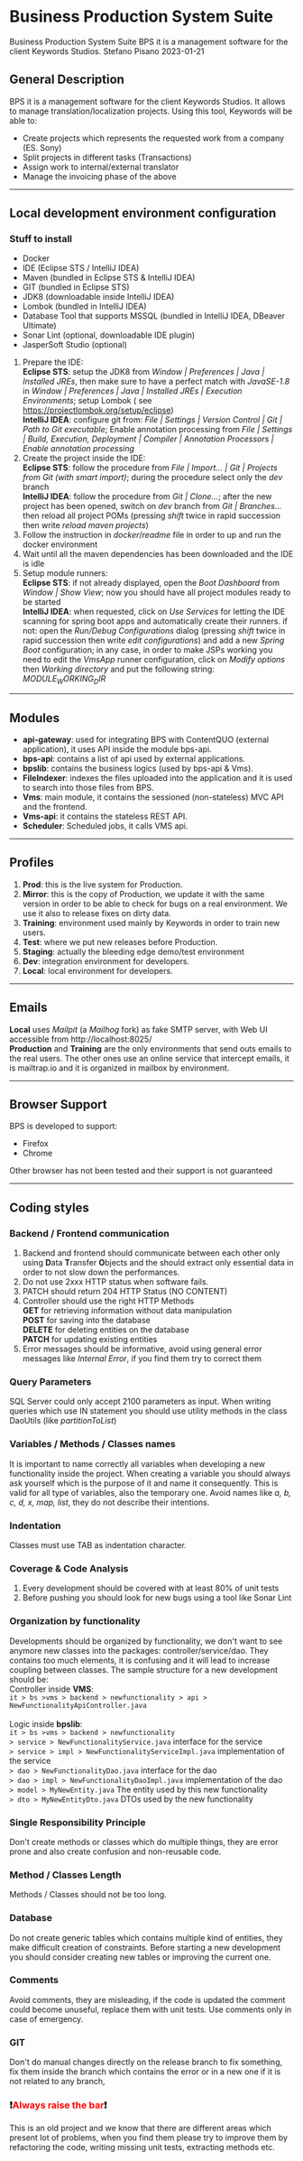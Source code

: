 # Business Production System Suite

<meta-info>
<meta-title>Business Production System Suite</meta-title>
<meta-desc>BPS it is a management software for the client Keywords Studios.</meta-desc>
<meta-author>Stefano Pisano</meta-author>
<meta-date>2023-01-21</meta-date>
</meta-info>

## General Description

BPS it is a management software for the client Keywords Studios.
It allows to manage translation/localization projects.
Using this tool, Keywords will be able to:

* Create projects which represents the requested work from a company (ES. Sony)
* Split projects in different tasks (Transactions)
* Assign work to internal/external translator
* Manage the invoicing phase of the above

---

## Local development environment configuration

### Stuff to install

* Docker
* IDE (Eclipse STS / IntelliJ IDEA)
* Maven (bundled in Eclipse STS & IntelliJ IDEA)
* GIT (bundled in Eclipse STS)
* JDK8 (downloadable inside IntelliJ IDEA)
* Lombok (bundled in IntelliJ IDEA)
* Database Tool that supports MSSQL (bundled in IntelliJ IDEA, DBeaver Ultimate)
* Sonar Lint (optional, downloadable IDE plugin)
* JasperSoft Studio (optional)

1. Prepare the IDE:<br>
   **Eclipse STS**: setup the JDK8 from _Window | Preferences | Java | Installed JREs_, then make sure to have a perfect
   match with _JavaSE-1.8_ in _Window | Preferences | Java | Installed JREs | Execution Environments_; setup Lombok (
   see https://projectlombok.org/setup/eclipse)<br>
   **IntelliJ IDEA**: configure git from: _File | Settings | Version Control | Git | Path to Git executable_; Enable
   annotation processing from _File | Settings | Build, Execution, Deployment | Compiler | Annotation Processors |
   Enable annotation processing_
2. Create the project inside the IDE:<br>
   **Eclipse STS**: follow the procedure from _File | Import... | Git | Projects from Git (with smart import)_; during
   the procedure select only the _dev_ branch<br>
   **IntelliJ IDEA**: follow the procedure from _Git | Clone..._; after the new project has been opened, switch on _dev_
   branch from _Git | Branches..._ then reload all project POMs (pressing _shift_ twice in rapid succession then write
   _reload maven projects_)
3. Follow the instruction in _docker_/_readme_ file in order to up and run the docker environment
4. Wait until all the maven dependencies has been downloaded and the IDE is idle
5. Setup module runners:<br>
   **Eclipse STS**: if not already displayed, open the _Boot Dashboard_ from _Window | Show View_; now you should have
   all project modules ready to be started<br>
   **IntelliJ IDEA**: when requested, click on _Use Services_ for letting the IDE scanning for spring boot apps and
   automatically create their runners. if not: open the _Run/Debug Configurations_ dialog (pressing _shift_ twice in
   rapid succession then write _edit configurations_) and add a new _Spring Boot_ configuration; in any case, in order
   to make JSPs working you need to edit the _VmsApp_ runner configuration, click on _Modify options_ then _Working
   directory_ and put the following string: _$MODULE_WORKING_DIR$_

---

## Modules

* **api-gateway**: used for integrating BPS with ContentQUO (external application), it uses API inside the module
  bps-api.
* **bps-api**: contains a list of api used by external applications.
* **bpslib**: contains the business logics (used by bps-api & Vms).
* **FileIndexer**: indexes the files uploaded into the application and it is used to search into those files from BPS.
* **Vms**: main module, it contains the sessioned (non-stateless) MVC API and the frontend.
* **Vms-api**: it contains the stateless REST API.
* **Scheduler**: Scheduled jobs, it calls VMS api.

---

## Profiles

1. **Prod**: this is the live system for Production.
2. **Mirror**: this is the copy of Production, we update it with the same version in order to be able to check for bugs
   on a real environment. We use it also to release fixes on dirty data.
3. **Training**: environment used mainly by Keywords in order to train new users.
4. **Test**: where we put new releases before Production.
5. **Staging**: actually the bleeding edge demo/test environment
6. **Dev**: integration environment for developers.
7. **Local**: local environment for developers.

---

## Emails

**Local** uses _Mailpit_ (a _Mailhog_ fork) as fake SMTP server, with Web UI accessible from http://localhost:8025/ <br>
**Production** and **Training** are the only environments that send outs emails to the real users.
The other ones use an online service that intercept emails, it is mailtrap.io and it is organized in mailbox by
environment.


---

## Browser Support

BPS is developed to support:

* Firefox
* Chrome

Other browser has not been tested and their support is not guaranteed

---

## Coding styles

### Backend / Frontend communication

1. Backend and frontend should communicate between each other only using **D**ata **T**ransfer **O**bjects and the
   should extract only essential data in order to not slow down the performances.
2. Do not use 2xxx HTTP status when software fails.
3. PATCH should return 204 HTTP Status (NO CONTENT)
4. Controller should use the right HTTP Methods<br>
   **GET** for retrieving information without data manipulation<br>
   **POST** for saving into the database<br>
   **DELETE** for deleting entities on the database<br>
   **PATCH** for updating existing entities<br>
9. Error messages should be informative, avoid using general error messages like _Internal Error_, if you find them try
   to correct them

### Query Parameters

SQL Server could only accept 2100 parameters as input. When writing queries which use IN statement you should use
utility methods in the class DaoUtils (like _partitionToList_)

### Variables / Methods / Classes names

It is important to name correctly all variables when developing a new functionality inside the project. When creating a
variable you should always ask yourself which is the purpose of it and name it consequently.
This is valid for all type of variables, also the temporary one. Avoid names like _a, b, c, d, x, map, list_, they do
not describe their intentions.

### Indentation

Classes must use TAB as indentation character.

### Coverage & Code Analysis

1. Every development should be covered with at least 80% of unit tests
2. Before pushing you should look for new bugs using a tool like Sonar Lint

### Organization by functionality

Developments should be organized by functionality, we don't want to see anymore new classes into the packages:
controller/service/dao. They contains too much elements, it is confusing and it will lead to increase coupling between
classes.
The sample structure for a new development should be:<br>
Controller inside **VMS**: <br>
`it > bs >vms > backend > newfunctionality > api > NewFunctionalityApiController.java`<br><br>
Logic inside **bpslib**:<br>
`it > bs >vms > backend > newfunctionality` <br>
`> service > NewFunctionalityService.java` interface for the service<br>
`> service > impl > NewFunctionalityServiceImpl.java` implementation of the service<br>
`> dao > NewFunctionalityDao.java` interface for the dao<br>
`> dao > impl > NewFunctionalityDaoImpl.java` implementation of the dao<br>
`> model > MyNewEntity.java` The entity used by this new functionality<br>
`> dto > MyNewEntityDto.java` DTOs used by the new functionality<br>

### Single Responsibility Principle

Don't create methods or classes which do multiple things, they are error prone and also create confusion and
non-reusable code.

### Method / Classes Length

Methods / Classes should not be too long.

### Database

Do not create generic tables which contains multiple kind of entities, they make difficult creation of constraints.
Before starting a new development you should consider creating new tables or improving the current one.

### Comments

Avoid comments, they are misleading, if the code is updated the comment could become unuseful, replace them with unit
tests.
Use comments only in case of emergency.

### GIT

Don't do manual changes directly on the release branch to fix something, fix them inside the branch which contains the
error or in a new one if it is not related to any branch,

### ❗<span style="color:red">Always raise the bar</span>❗

This is an old project and we know that there are different areas which present lot of problems, when you find them
please try to improve them by refactoring the code, writing missing unit tests, extracting methods etc.